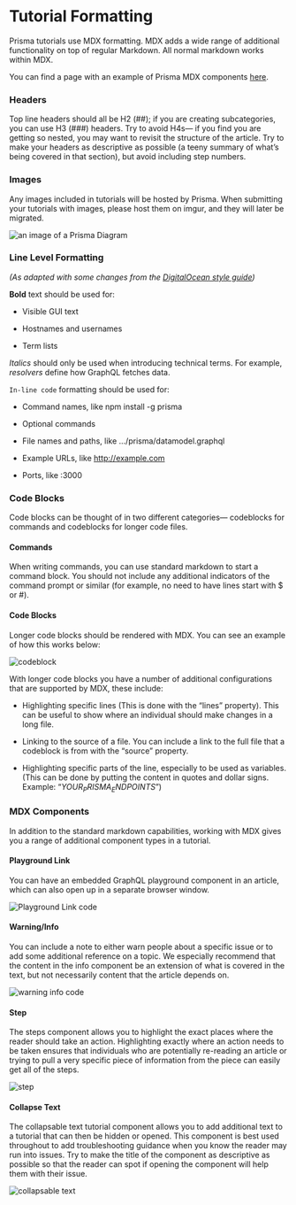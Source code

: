 # Tutorial Formatting

Prisma tutorials use MDX formatting. MDX adds a wide range of additional functionality on top of regular Markdown. All normal markdown works within MDX.

You can find a page with an example of Prisma MDX components [here](https://www.prisma.io/docs/1.19/prisma-cli-and-configuration/test-article-as9j/).

### Headers

Top line headers should all be H2 (##); if you are creating subcategories, you can use H3 (###) headers. Try to avoid H4s— if you find you are getting so nested, you may want to revisit the structure of the article. Try to make your headers as descriptive as possible (a teeny summary of what’s being covered in that section), but avoid including step numbers.

### Images

Any images included in tutorials will be hosted by Prisma. When submitting your tutorials with images, please host them on imgur, and they will later be migrated.

![an image of a Prisma Diagram](https://prisma-tutorial-images.ams3.cdn.digitaloceanspaces.com/Home%20Diagram%202.png)

### Line Level Formatting

*(As adapted with some changes from the [DigitalOcean style guide](do.co/style))*

**Bold** text should be used for:

* Visible GUI text

* Hostnames and usernames

* Term lists

*Italics* should only be used when introducing technical terms. For example, *resolvers* define how GraphQL fetches data.

`In-line code` formatting should be used for:

* Command names, like npm install -g prisma

* Optional commands

* File names and paths, like .../prisma/datamodel.graphql

* Example URLs, like http://example.com

* Ports, like :3000

### Code Blocks

Code blocks can be thought of in two different categories— codeblocks for commands and codeblocks for longer code files.

#### Commands

When writing commands, you can use standard markdown to start a command block. You should not include any additional indicators of the command prompt or similar (for example, no need to have lines start with $ or #).

#### Code Blocks

Longer code blocks should be rendered with MDX. You can see an example of how this works below:

![codeblock](https://prisma-tutorial-images.ams3.cdn.digitaloceanspaces.com/codeblock.png)

With longer code blocks you have a number of additional configurations that are supported by MDX, these include:

* Highlighting specific lines (This is done with the “lines” property). This can be useful to show where an individual should make changes in a long file.

* Linking to the source of a file. You can include a link to the full file that a codeblock is from with the “source” property.

* Highlighting specific parts of the line, especially to be used as variables. (This can be done by putting the content in quotes and dollar signs. Example: “$YOUR_PRISMA_ENDPOINTS$”)

### MDX Components

In addition to the standard markdown capabilities, working with MDX gives you a range of additional component types in a tutorial.

#### Playground Link

You can have an embedded GraphQL playground component in an article, which can also open up in a separate browser window.

![Playground Link code](https://prisma-tutorial-images.ams3.cdn.digitaloceanspaces.com/Playground.png)

#### Warning/Info

You can include a note to either warn people about a specific issue or to add some additional reference on a topic. We especially recommend that the content in the info component be an extension of what is covered in the text, but not necessarily content that the article depends on.

![warning info code](https://prisma-tutorial-images.ams3.cdn.digitaloceanspaces.com/Warning-info.png)

#### Step

The steps component allows you to highlight the exact places where the reader should take an action. Highlighting exactly where an action needs to be taken ensures that individuals who are potentially re-reading an article or trying to pull a very specific piece of information from the piece can easily get all of the steps.

![step](https://prisma-tutorial-images.ams3.digitaloceanspaces.com/Step%20code.png)

#### Collapse Text

The collapsable text tutorial component allows you to add additional text to a tutorial that can then be hidden or opened. This component is best used throughout to add troubleshooting guidance when you know the reader may run into issues. Try to make the title of the component as descriptive as possible so that the reader can spot if opening the component will help them with their issue.

![collapsable text](https://prisma-tutorial-images.ams3.cdn.digitaloceanspaces.com/Collapsable%20Component.png)

